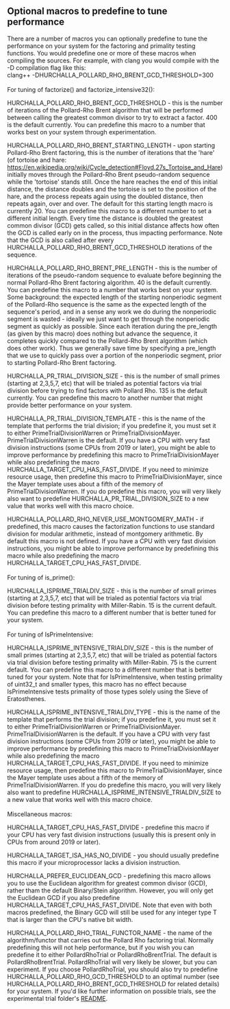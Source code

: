 
Optional macros to predefine to tune performance
------------------------------------------------
There are a number of macros you can optionally predefine to tune the
performance on your system for the factoring and primality testing functions.
You would predefine one or more of these macros when compiling the sources.  For
example, with clang you would compile with the -D compilation flag like this:  
clang++ -DHURCHALLA_POLLARD_RHO_BRENT_GCD_THRESHOLD=300 
\
\
For tuning of factorize() and factorize_intensive32():

HURCHALLA_POLLARD_RHO_BRENT_GCD_THRESHOLD - this is the number of iterations of
the Pollard-Rho Brent algorithm that will be performed between calling the
greatest common divisor to try to extract a factor.  400 is the default
currently.  You can predefine this macro to a number that works best on your
system through experimentation.

HURCHALLA_POLLARD_RHO_BRENT_STARTING_LENGTH - upon starting Pollard-Rho Brent
factoring, this is the number of iterations that the 'hare' (of tortoise and
hare: https://en.wikipedia.org/wiki/Cycle_detection#Floyd.27s_Tortoise_and_Hare)
initially moves through the Pollard-Rho Brent pseudo-random sequence while the
'tortoise' stands still.  Once the hare reaches the end of this initial
distance, the distance doubles and the tortoise is set to the position of the
hare, and the process repeats again using the doubled distance, then repeats
again, over and over.  The default for this starting length macro is currently
20.  You can predefine this macro to a different number to set a different
initial length.  Every time the distance is doubled the greatest common divisor
(GCD) gets called, so this initial distance affects how often the GCD is called
early on in the process, thus impacting performance.  Note that the GCD is also
called after every HURCHALLA_POLLARD_RHO_BRENT_GCD_THRESHOLD iterations of the
sequence.

HURCHALLA_POLLARD_RHO_BRENT_PRE_LENGTH - this is the number of iterations of the
pseudo-random sequence to evaluate before beginning the normal Pollard-Rho Brent
factoring algorithm.  40 is the default currently.  You can predefine this macro
to a number that works best on your system.  Some background: the expected
length of the starting nonperiodic segment of the Pollard-Rho sequence is the
same as the expected length of the sequence's period, and in a sense any work we
do during the nonperiodic segment is wasted - ideally we just want to get
through the nonperiodic segment as quickly as possible.  Since each iteration
during the pre_length (as given by this macro) does nothing but advance the
sequence, it completes quickly compared to the Pollard-Rho Brent algorithm
(which does other work).  Thus we generally save time by specifying a pre_length
that we use to quickly pass over a portion of the nonperiodic segment, prior to
starting Pollard-Rho Brent factoring.

HURCHALLA_PR_TRIAL_DIVISION_SIZE - this is the number of small primes (starting
at 2,3,5,7, etc) that will be trialed as potential factors via trial division
before trying to find factors with Pollard Rho.  135 is the default currently.
You can predefine this macro to another number that might provide better
performance on your system.

HURCHALLA_PR_TRIAL_DIVISION_TEMPLATE - this is the name of the template that
performs the trial division; if you predefine it, you must set it to either
PrimeTrialDivisionWarren or PrimeTrialDivisionMayer.  PrimeTrialDivisionWarren
is the default.  If you have a CPU with very fast division instructions
(some CPUs from 2019 or later), you might be able to improve performance by
predefining this macro to PrimeTrialDivisionMayer while also predefining the
macro HURCHALLA_TARGET_CPU_HAS_FAST_DIVIDE.  If you need to minimize resource
usage, then predefine this macro to PrimeTrialDivisionMayer, since the Mayer
template uses about a fifth of the memory of PrimeTrialDivisionWarren.  If you
do predefine this macro, you will very likely also want to predefine
HURCHALLA_PR_TRIAL_DIVISION_SIZE to a new value that works well with this macro
choice.

HURCHALLA_POLLARD_RHO_NEVER_USE_MONTGOMERY_MATH - if predefined, this macro
causes the factorization functions to use standard division for modular
arithmetic, instead of montgomery arithmetic.  By default this macro is not
defined.  If you have a CPU with very fast division instructions, you might be
able to improve performance by predefining this macro while also predefining the
macro HURCHALLA_TARGET_CPU_HAS_FAST_DIVIDE.
\
\
For tuning of is_prime():

HURCHALLA_ISPRIME_TRIALDIV_SIZE - this is the number of small primes (starting
at 2,3,5,7, etc) that will be trialed as potential factors via trial division
before testing primality with Miller-Rabin.  15 is the current default.  You can
predefine this macro to a different number that is better tuned for your system.
\
\
For tuning of IsPrimeIntensive:

HURCHALLA_ISPRIME_INTENSIVE_TRIALDIV_SIZE - this is the number of small primes
(starting at 2,3,5,7, etc) that will be trialed as potential factors via trial
division before testing primality with Miller-Rabin.  75 is the current default.
You can predefine this macro to a different number that is better tuned for your
system.  Note that for IsPrimeIntensive, when testing primality of uint32_t and
smaller types, this macro has no effect because IsPrimeIntensive tests primality
of those types solely using the Sieve of Eratosthenes.

HURCHALLA_ISPRIME_INTENSIVE_TRIALDIV_TYPE - this is the name of the template
that performs the trial division; if you predefine it, you must set it to either
PrimeTrialDivisionWarren or PrimeTrialDivisionMayer.  PrimeTrialDivisionWarren
is the default.  If you have a CPU with very fast division instructions (some
CPUs from 2019 or later), you might be able to improve performance by
predefining this macro to PrimeTrialDivisionMayer while also predefining the
macro HURCHALLA_TARGET_CPU_HAS_FAST_DIVIDE.  If you need to minimize resource
usage, then predefine this macro to PrimeTrialDivisionMayer, since the Mayer
template uses about a fifth of the memory of PrimeTrialDivisionWarren.  If you
do predefine this macro, you will very likely also want to predefine
HURCHALLA_ISPRIME_INTENSIVE_TRIALDIV_SIZE to a new value that works well with
this macro choice.
\
\
Miscellaneous macros:

HURCHALLA_TARGET_CPU_HAS_FAST_DIVIDE - predefine this macro if your CPU has very
fast division instructions (usually this is present only in CPUs from around
2019 or later).

HURCHALLA_TARGET_ISA_HAS_NO_DIVIDE - you should usually predefine this macro if
your microprocessor lacks a division instruction.

HURCHALLA_PREFER_EUCLIDEAN_GCD - predefining this macro allows you to use the
Euclidean algorithm for greatest common divisor (GCD), rather tham the default
Binary/Stein algorithm.  However, you will only get the Euclidean GCD if you
also predefine HURCHALLA_TARGET_CPU_HAS_FAST_DIVIDE.  Note that even with both
macros predefined, the Binary GCD will still be used for any integer type T that
is larger than the CPU's native bit width.

HURCHALLA_POLLARD_RHO_TRIAL_FUNCTOR_NAME - the name of the algorithm/functor
that carries out the Pollard Rho factoring trial.  Normally predefining this
will not help performance, but if you wish you can predefine it to either
PollardRhoTrial or PollardRhoBrentTrial.  The default is PollardRhoBrentTrial.
PollardRhoTrial will very likely be slower, but you can experiment.  If you
choose PollardRhoTrial, you should also try to predefine
HURCHALLA_POLLARD_RHO_GCD_THRESHOLD to an optimal number (see
HURCHALLA_POLLARD_RHO_BRENT_GCD_THRESHOLD for related details) for your system.
If you'd like further information on possible trials, see the experimental trial
folder's [README](include/hurchalla/factoring/detail/experimental/README.md).
